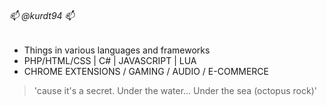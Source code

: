 ###### 📫 @kurdt94 📫 
- Things in various languages and frameworks  
- PHP/HTML/CSS | C# | JAVASCRIPT | LUA 
- CHROME EXTENSIONS / GAMING / AUDIO / E-COMMERCE
> 'cause it's a secret. Under the water... Under the sea (octopus rock)'
